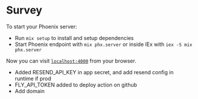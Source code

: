 # Survey

To start your Phoenix server:

* Run `mix setup` to install and setup dependencies
* Start Phoenix endpoint with `mix phx.server` or inside IEx with `iex -S mix phx.server`

Now you can visit [`localhost:4000`](http://localhost:4000) from your browser.

* Added RESEND_API_KEY in app secret, and add resend config in runtime if prod
* FLY_API_TOKEN added to deploy action on github
* Add domain
